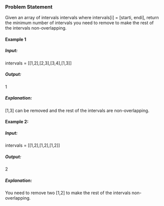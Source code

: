 ### Problem Statement

Given an array of intervals intervals where intervals[i] = [starti, endi], return the minimum number of intervals you need to remove to make the rest of the intervals non-overlapping.

#### Example 1

##### Input:
intervals = [[1,2],[2,3],[3,4],[1,3]]
##### Output: 
1
#####  Explanation: 
[1,3] can be removed and the rest of the intervals are non-overlapping.


#### Example 2:

##### Input: 
intervals = [[1,2],[1,2],[1,2]]
#####  Output: 
2
#####  Explanation: 
You need to remove two [1,2] to make the rest of the intervals non-overlapping.